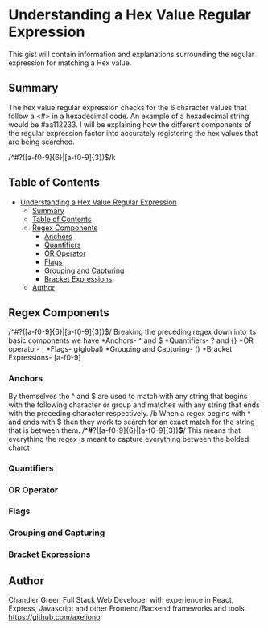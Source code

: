 # Understanding a Hex Value Regular Expression

This gist will contain information and explanations surrounding the regular expression for matching a Hex value.

## Summary

The hex value regular expression checks for the 6 character values that follow a <#> in a hexadecimal code. An example of a hexadecimal string would be #aa112233. I will be explaining how the different components of the regular expression factor into accurately registering the hex values that are being searched.

/^#?([a-f0-9]{6}|[a-f0-9]{3})$/k

## Table of Contents

- [Understanding a Hex Value Regular Expression](#understanding-a-hex-value-regular-expression)
  - [Summary](#summary)
  - [Table of Contents](#table-of-contents)
  - [Regex Components](#regex-components)
    - [Anchors](#anchors)
    - [Quantifiers](#quantifiers)
    - [OR Operator](#or-operator)
    - [Flags](#flags)
    - [Grouping and Capturing](#grouping-and-capturing)
    - [Bracket Expressions](#bracket-expressions)
  - [Author](#author)

## Regex Components
/^#?([a-f0-9]{6}|[a-f0-9]{3})$/
    Breaking the preceding regex down into its basic components we have 
        *Anchors-  ^ and $
        *Quantifiers-  ? and {} 
        *OR operator-  | 
        *Flags- g(global)
        *Grouping and Capturing- ()
        *Bracket Expressions- [a-f0-9]
### Anchors
By themselves the ^ and $ are used to match with any string that begins with the following character or group and matches with any string that ends with the preceding character respectively. /b
When a regex begins with ^ and ends with $ then they work to search for an exact match for the string that is between them. 
/**^#**?([a-f0-9]{6}|[a-f0-9]{3})**$**/
This means that everything the regex is meant to capture everything between the bolded charct

### Quantifiers

### OR Operator

### Flags

### Grouping and Capturing

### Bracket Expressions

## Author
Chandler Green 
Full Stack Web Developer with experience in React, Express, Javascript and other Frontend/Backend frameworks and tools.
https://github.com/axeliono


